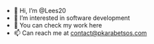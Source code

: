 - 👋 Hi, I’m @Lees20
- 👀 I’m interested in software development 
- 🌱 You can check my work here
- 📫 Can reach me at contact@pkarabetsos.com
